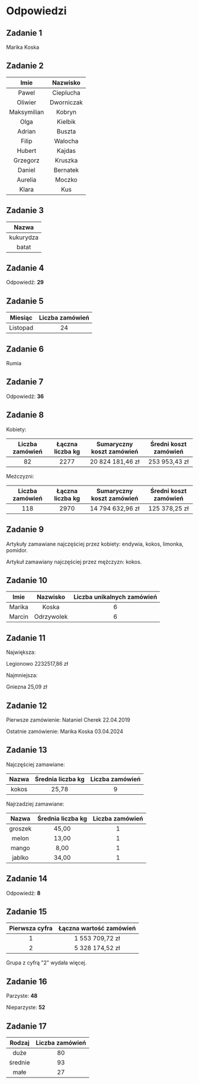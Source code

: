 # Odpowiedzi

## Zadanie 1

Marika Koska

## Zadanie 2

|   **Imie**  | **Nazwisko** |
|:-----------:|:------------:|
|    Pawel    |   Cieplucha  |
|   Oliwier   |  Dworniczak  |
| Maksymilian |    Kobryn    |
|     Olga    |    Kielbik   |
|    Adrian   |    Buszta    |
|    Filip    |    Walocha   |
|    Hubert   |    Kajdas    |
|   Grzegorz  |    Kruszka   |
|    Daniel   |   Bernatek   |
|   Aurelia   |    Moczko    |
|    Klara    |      Kus     |

## Zadanie 3

| **Nazwa** |
|:---------:|
| kukurydza |
|   batat   |

## Zadanie 4

Odpowiedź: **29**

## Zadanie 5

|   **Miesiąc**  | **Liczba zamówień** |
|:-----------:|:------------:|
|    Listopad    |   24  |

## Zadanie 6

Rumia

## Zadanie 7

Odpowiedź: **36**

## Zadanie 8

Kobiety:

| **Liczba zamówień** | **Łączna liczba kg** | **Sumaryczny koszt zamówień** | **Średni koszt zamówień** |
|:-------------------:|:--------------------:|:-----------------------------:|:-------------------------:|
|          82         |         2277         |        20 824 181,46 zł       |       253 953,43 zł       |

Meżczyzni:

| **Liczba zamówień** | **Łączna liczba kg** | **Sumaryczny koszt zamówień** | **Średni koszt zamówień** |
|:-------------------:|:--------------------:|:-----------------------------:|:-------------------------:|
|         118         |         2970         |        14 794 632,96 zł       |       125 378,25 zł       |

## Zadanie 9

Artykuły zamawiane najczęściej przez kobiety: endywia, kokos, limonka, pomidor.

Artykuł zamawiany najczęściej przez mężczyzn: kokos.

## Zadanie 10

| **Imie** | **Nazwisko** | **Liczba unikalnych zamówień** |
|:--------:|:------------:|:------------------------------:|
|  Marika  |     Koska    |                6               |
|  Marcin  |  Odrzywolek  |                6               |

## Zadanie 11

Największa:

Legionowo 2232517,86 zł

Najmniejsza:

Gniezna 25,09 zł

## Zadanie 12

Pierwsze zamówienie: Nataniel Cherek 22.04.2019

Ostatnie zamówienie: Marika Koska 03.04.2024

## Zadanie 13

Najczęściej zamawiane:

| **Nazwa** | **Średnia liczba kg** | **Liczba zamówień** |
|:---------:|:---------------------:|:-------------------:|
|   kokos   |         25,78         |          9          |

Najrzadziej zamawiane:

| **Nazwa** | **Średnia liczba kg** | **Liczba zamówień** |
|:---------:|:---------------------:|:-------------------:|
|  groszek  |         45,00         |          1          |
|   melon   |         13,00         |          1          |
|   mango   |          8,00         |          1          |
|   jablko  |         34,00         |          1          |

## Zadanie 14

Odpowiedź: **8**

## Zadanie 15

| **Pierwsza cyfra** | **Łączna wartość zamówień** |
|:------------------:|:---------------------------:|
|          1         |       1 553 709,72 zł       |
|          2         |       5 328 174,52 zł       |

Grupa z cyfrą "2" wydała więcej.

## Zadanie 16

Parzyste: **48**

Nieparzyste: **52**

## Zadanie 17

| **Rodzaj** | **Liczba zamówień** |
|:----------:|:-------------------:|
|    duże    |          80         |
|   średnie  |          93         |
|    małe    |          27         |

